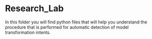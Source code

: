 # Research_Lab
In this folder you will find python files that will help you understand the procedure that is performed for automatic detection of model transformation intents.
